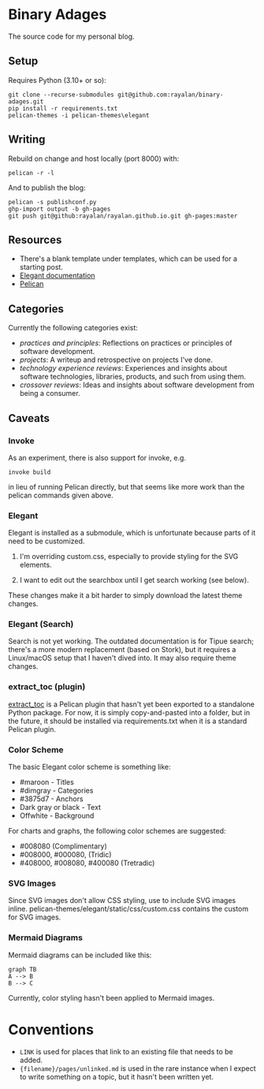 Binary Adages
=============

The source code for my personal blog.

Setup
-----

Requires Python (3.10+ or so):

    git clone --recurse-submodules git@github.com:rayalan/binary-adages.git
    pip install -r requirements.txt
    pelican-themes -i pelican-themes\elegant

Writing
-------

Rebuild on change and host locally (port 8000) with:

    pelican -r -l

And to publish the blog:

    pelican -s publishconf.py
    ghp-import output -b gh-pages
    git push git@github:rayalan/rayalan.github.io.git gh-pages:master


Resources
---------

- There's a blank template under templates, which can be used for a starting post.
- [Elegant documentation](https://github.com/Pelican-Elegant/elegant)
- [Pelican](https://getpelican.com/)

Categories
----------

Currently the following categories exist:

- _practices and principles_: Reflections on practices or principles of software development.
- _projects_: A writeup and retrospective on projects I've done.
- _technology experience reviews_: Experiences and insights about software technologies, libraries, products, and such from using them.
- _crossover reviews_: Ideas and insights about software development from being a consumer.

Caveats
-------

### Invoke

As an experiment, there is also support for invoke, e.g.

    invoke build

in lieu of running Pelican directly, but that seems like more work than the pelican commands given above.

### Elegant

Elegant is installed as a submodule, which is unfortunate because parts of it need to be customized.

1. I'm overriding custom.css, especially to provide styling for the SVG elements.

2. I want to edit out the searchbox until I get search working (see below).

These changes make it a bit harder to simply download the latest theme changes.

### Elegant (Search)

Search is not yet working. The outdated documentation is for Tipue search; there's a more modern replacement (based on Stork), but it requires a Linux/macOS setup that I haven't dived into. It may also require theme changes.

### extract_toc (plugin)

[extract_toc](https://github.com/getpelican/pelican-plugins/blob/master/extract_toc/extract_toc.py) is a Pelican plugin that hasn't yet been exported to a standalone Python package. For now, it is simply copy-and-pasted into a folder, but in the future, it should be installed via requirements.txt when it is a standard Pelican plugin.

### Color Scheme

The basic Elegant color scheme is something like:

* #maroon - Titles
* #dimgray - Categories
* #3875d7 - Anchors
* Dark gray or black - Text
* Offwhite - Background

For charts and graphs, the following color schemes are suggested:

* #008080 (Complimentary)
* #008000, #000080, (Tridic)
* #408000, #008080, #400080 (Tretradic)

### SVG Images

Since SVG images don't allow CSS styling, use <object type="image/svg+xml" data="images/name-of-image.svg" class="svg"> to include SVG images inline. pelican-themes/elegant/static/css/custom.css contains the custom for SVG images.

### Mermaid Diagrams

Mermaid diagrams can be included like this:

```mermaid
graph TB
A --> B
B --> C
```

Currently, color styling hasn't been applied to Mermaid images.

# Conventions

- `LINK` is used for places that link to an existing file that needs to be added.
- `{filename}/pages/unlinked.md` is used in the rare instance when I expect to write something on a topic, but it hasn't been written yet.
